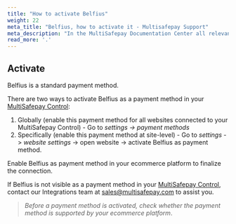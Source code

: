 ```yaml
---
title: "How to activate Belfius"
weight: 22
meta_title: "Belfius, how to activate it - Multisafepay Support"
meta_description: "In the MultiSafepay Documentation Center all relevant information regarding our Plugins and API. As well as Support pages for Payment Method, Tools and General Questions. You can also find the contact details of our Support Team and Integration Team."
read_more: '.'
---
```

## Activate
Belfius is a standard payment method.

There are two ways to activate Belfius as a payment method in your [MultiSafepay Control](https://merchant.multisafepay.com):

1. Globally (enable this payment method for all websites connected to your MultiSafepay Control) - Go to _settings -> payment methods_
2. Specifically (enable this payment method at site-level) - Go to _settings_ -> _website settings_ -> open website -> activate Belfius as payment method.

Enable Belfius as payment method in your ecommerce platform to finalize the connection.

If Belfius is not visible as a payment method in your [MultiSafepay Control](https://merchant.multisafepay.com/), contact our Integrations team at <sales@multisafepay.com> to assist you.

>_Before a payment method is activated, check whether the payment method is supported by your ecommerce platform_.
